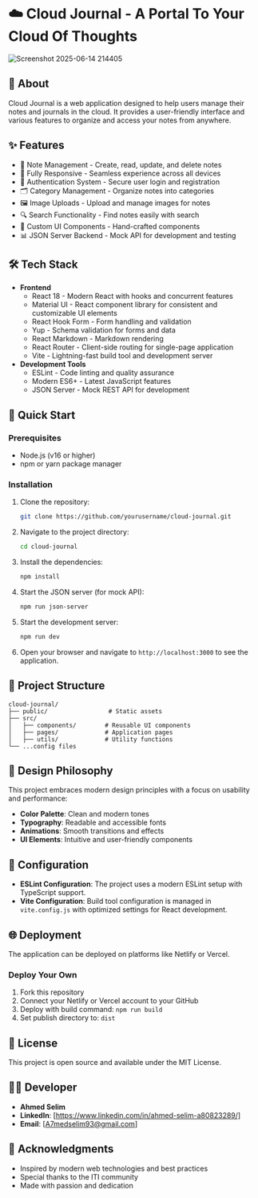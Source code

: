 # ☁️ Cloud Journal - A Portal To Your Cloud Of Thoughts
![Screenshot 2025-06-14 214405](https://github.com/user-attachments/assets/79250274-0f32-49d0-afca-12ad9b514367)

## 📖 About
Cloud Journal is a web application designed to help users manage their notes and journals in the cloud. It provides a user-friendly interface and various features to organize and access your notes from anywhere.

## ✨ Features
- 📝 Note Management - Create, read, update, and delete notes
- 📱 Fully Responsive - Seamless experience across all devices
- 🔐 Authentication System - Secure user login and registration
- 🗂️ Category Management - Organize notes into categories
- 🖼️ Image Uploads - Upload and manage images for notes
- 🔍 Search Functionality - Find notes easily with search
- 🎨 Custom UI Components - Hand-crafted components
- 📊 JSON Server Backend - Mock API for development and testing


## 🛠️ Tech Stack
- **Frontend**
  - React 18 - Modern React with hooks and concurrent features
  - Material UI - React component library for consistent and customizable UI elements
  - React Hook Form - Form handling and validation
  - Yup - Schema validation for forms and data
  - React Markdown - Markdown rendering
  - React Router - Client-side routing for single-page application
  - Vite - Lightning-fast build tool and development server
- **Development Tools**
  - ESLint - Code linting and quality assurance
  - Modern ES6+ - Latest JavaScript features
  - JSON Server - Mock REST API for development

## 🚀 Quick Start
### Prerequisites
- Node.js (v16 or higher)
- npm or yarn package manager

### Installation
1. Clone the repository:
   ```bash
   git clone https://github.com/yourusername/cloud-journal.git
   ```
2. Navigate to the project directory:
   ```bash
   cd cloud-journal
   ```
3. Install the dependencies:
   ```bash
   npm install
   ```
4. Start the JSON server (for mock API):
   ```bash
   npm run json-server
   ```
5. Start the development server:
   ```bash
   npm run dev
   ```
6. Open your browser and navigate to `http://localhost:3000` to see the application.

## 📁 Project Structure
```
cloud-journal/
├── public/                 # Static assets
├── src/
│   ├── components/        # Reusable UI components
│   ├── pages/             # Application pages
│   ├── utils/             # Utility functions
└── ...config files
```

## 🎨 Design Philosophy
This project embraces modern design principles with a focus on usability and performance:
- **Color Palette**: Clean and modern tones
- **Typography**: Readable and accessible fonts
- **Animations**: Smooth transitions and effects
- **UI Elements**: Intuitive and user-friendly components

## 🔧 Configuration
- **ESLint Configuration**: The project uses a modern ESLint setup with TypeScript support.
- **Vite Configuration**: Build tool configuration is managed in `vite.config.js` with optimized settings for React development.

## 🌐 Deployment
The application can be deployed on platforms like Netlify or Vercel.

### Deploy Your Own
1. Fork this repository
2. Connect your Netlify or Vercel account to your GitHub
3. Deploy with build command: `npm run build`
4. Set publish directory to: `dist`


## 📄 License
This project is open source and available under the MIT License.

## 👨‍💻 Developer
- **Ahmed Selim**
- **LinkedIn**: [https://www.linkedin.com/in/ahmed-selim-a80823289/]
- **Email**: [A7medselim93@gmail.com]

## 🙏 Acknowledgments
- Inspired by modern web technologies and best practices
- Special thanks to the ITI community
- Made with passion and dedication
